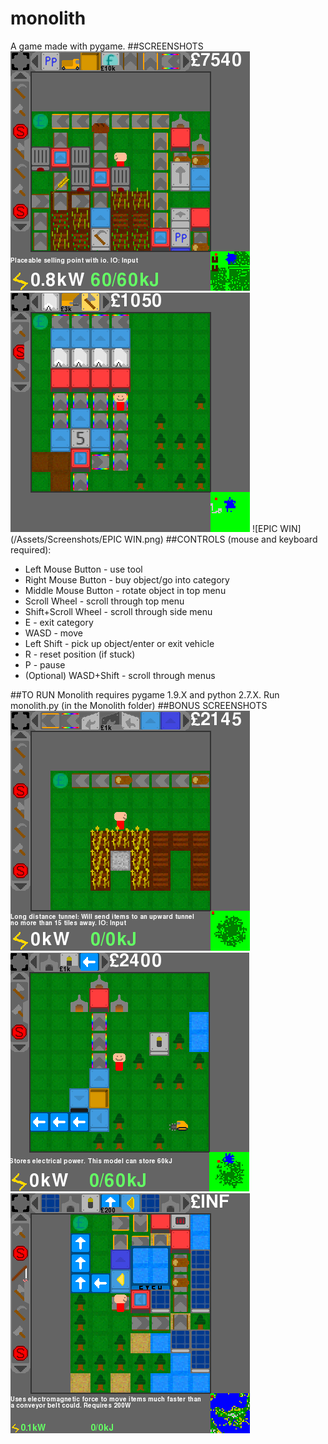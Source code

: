 # monolith
A game made with pygame.
##SCREENSHOTS
![Screenshot 1](/Assets/Screenshots/1.png)
![Screenshot 2](/Assets/Screenshots/2.png)
![EPIC WIN](/Assets/Screenshots/EPIC WIN.png)
##CONTROLS (mouse and keyboard required):
  * Left Mouse Button - use tool 
  * Right Mouse Button - buy object/go into category 
  * Middle Mouse Button - rotate object in top menu 
  * Scroll Wheel - scroll through top menu 
  * Shift+Scroll Wheel - scroll through side menu 
  * E - exit category 
  * WASD - move
  * Left Shift - pick up object/enter or exit vehicle
  * R - reset position (if stuck)
  * P - pause 
  * (Optional) WASD+Shift - scroll through menus  

##TO RUN
Monolith requires pygame 1.9.X and python 2.7.X. Run monolith.py (in the Monolith folder)
##BONUS SCREENSHOTS  
![Screenshot 3](/Assets/Screenshots/3.png)
![Screenshot 4](/Assets/Screenshots/4.png)
![Screenshot 5](/Assets/Screenshots/5.png)
